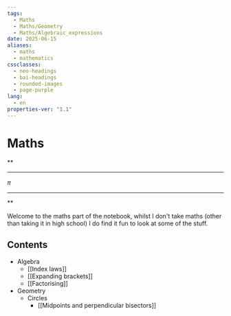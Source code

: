 ```yaml
---
tags:
  - Maths
  - Maths/Geometry
  - Maths/Algebraic_expressions
date: 2025-06-15
aliases:
  - maths
  - mathematics
cssclasses:
  - neo-headings
  - bai-headings
  - rounded-images
  - page-purple
lang:
  - en
properties-ver: "1.1"
---
```

# Maths 
<div class="X42-star-break-line-container">
<p class="X42-star-break-line">**</p>
<hr>
<p class="X42-star-break-nsp"><i style="font-family:sans;">π</i></p>
<hr>
<p class="X42-star-break-line">**</p>
</div>

Welcome to the maths part of the notebook, whilst I don't take maths (other than taking it in high school) I do find it fun to look at some of the stuff.
## Contents
- Algebra
    - [[Index laws]]
    - [[Expanding brackets]]
    - [[Factorising]]
- Geometry
    - Circles
        - [[Midpoints and perpendicular bisectors]]
